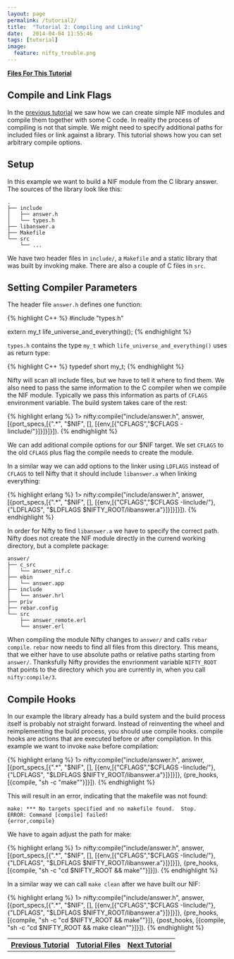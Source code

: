 ```yaml
---
layout: page
permalink: /tutorial2/
title:  "Tutorial 2: Compiling and Linking"
date:   2014-04-04 11:55:46
tags: [tutorial]
image:
  feature: nifty_trouble.png
---
```

<a  href="{{ site.url }}/files/tut2.tar.gz">**Files For This Tutorial**</a>

## Compile and Link Flags
In the <a href="{{ site.url }}/tutorial1">previous tutorial</a> we saw how we can
create simple NIF modules and compile them together with some C code. In reality
the process of compiling is not that simple. We might need to specify additional
paths for included files or link against a library. This tutorial shows how you
can set arbitrary compile options.

## Setup

In this example we want to build a NIF module from the C library answer. The sources
of the library look like this:

```
.
├── include
│   ├── answer.h
│   └── types.h
├── libanswer.a
├── Makefile
└── src
    └── ...
```

We have two header files in `include/`, a `Makefile` and a static library that was built
by invoking make. There are also a couple of C files in `src`.

## Setting Compiler Parameters
The header file `answer.h` defines one function:

{% highlight C++ %}
#include "types.h"

extern my_t life_universe_and_everything();
{% endhighlight %}

`types.h` contains the type `my_t` which `life_universe_and_everything()` uses as return type:

{% highlight C++ %}
typedef short my_t;
{% endhighlight %}

Nifty will scan all include files, but we have to tell it where to find them.
We also need to pass the same information to the C compiler when we compile the NIF module.
Typically we pass this information as parts of `CFLAGS` environment variable. The build system
takes care of the rest:

{% highlight erlang %}
1> nifty:compile("include/answer.h",
                 answer,
                 [{port_specs,[{".*", "$NIF", [],
                               [{env,[{"CFLAGS","$CFLAGS -Iinclude/"}]}]}]}]).
{% endhighlight %}

We can add aditional compile options for our $NIF target. We set `CFLAGS` to the old `CFLAGS` plus
flag the compile needs to create the module.

In a similar way we can add options to the linker using `LDFLAGS` instead of `CFLAGS` to tell Nifty
that it should include `libanswer.a` when linking everything:


{% highlight erlang %}
1> nifty:compile("include/answer.h",
                 answer,
                 [{port_specs,[{".*", "$NIF", [],
                               [{env,[{"CFLAGS","$CFLAGS -Iinclude/"},
                                      {"LDFLAGS", "$LDFLAGS $NIFTY_ROOT/libanswer.a"}]}]}]}]).
{% endhighlight %}

In order for Nifty to find `libanswer.a` we have to specify the correct path. Nifty does not create
the NIF module directly in the currend working directory, but a complete package:

```
answer/
├── c_src
│   └── answer_nif.c
├── ebin
│   └── answer.app
├── include
│   └── answer.hrl
├── priv
├── rebar.config
└── src
    ├── answer_remote.erl
    └── answer.erl
```

When compiling the module Nifty changes to `answer/` and calls `rebar compile`. `rebar` now needs to find
all files from this directory. This means, that we either have to use absolute paths or relative paths starting
from `answer/`. Thanksfully Nifty provides the envrionment variable `NIFTY_ROOT` that points to the directory which you are
currently in, when you call `nifty:compile/3`.

## Compile Hooks

In our example the library already has a build system
and the build process itself is probably not straight forward. Instead of
reinventing the wheel and reimplementing the build process, you should use compile hooks.
compile hooks are actions that are executed before or after compilation. In this example we
want to invoke `make` before compilation:

{% highlight erlang %}
1> nifty:compile("include/answer.h",
                 answer,
                 [{port_specs,[{".*", "$NIF", [],
                               [{env,[{"CFLAGS","$CFLAGS -Iinclude/"},
                                      {"LDFLAGS", "$LDFLAGS $NIFTY_ROOT/libanswer.a"}]}]}]},
                  {pre_hooks, [{compile, "sh -c \"make\""}]}]).
{% endhighlight %}

This will result in an error, indicating that the makefile was not found:

```
make: *** No targets specified and no makefile found.  Stop.
ERROR: Command [compile] failed!
{error,compile}
```

We have to again adjust the path for make:

{% highlight erlang %}
1> nifty:compile("include/answer.h",
                 answer,
                 [{port_specs,[{".*", "$NIF", [],
                               [{env,[{"CFLAGS","$CFLAGS -Iinclude/"},
                                      {"LDFLAGS", "$LDFLAGS $NIFTY_ROOT/libanswer.a"}]}]}]},
                  {pre_hooks, [{compile, "sh -c \"cd $NIFTY_ROOT && make\""}]}]).
{% endhighlight %}

In a similar way we can call `make clean` after we have built our NIF:

{% highlight erlang %}
1> nifty:compile("include/answer.h",
                 answer,
                 [{port_specs,[{".*", "$NIF", [],
                               [{env,[{"CFLAGS","$CFLAGS -Iinclude/"},
                                      {"LDFLAGS", "$LDFLAGS $NIFTY_ROOT/libanswer.a"}]}]}]},
                  {pre_hooks, [{compile, "sh -c \"cd $NIFTY_ROOT && make\""}]},
                  {post_hooks, [{compile, "sh -c \"cd $NIFTY_ROOT && make clean\""}]}]).
{% endhighlight %}

<table>
<tr>
<th><a  href="{{ site.url }}/tutorial1">Previous Tutorial</a></th>
<th><a  href="{{ site.url }}/files/tut2.tar.gz">Tutorial Files</a></th>
<th><a  href="{{ site.url }}/tutorial3">Next Tutorial</a></th>
</tr>
</table>
